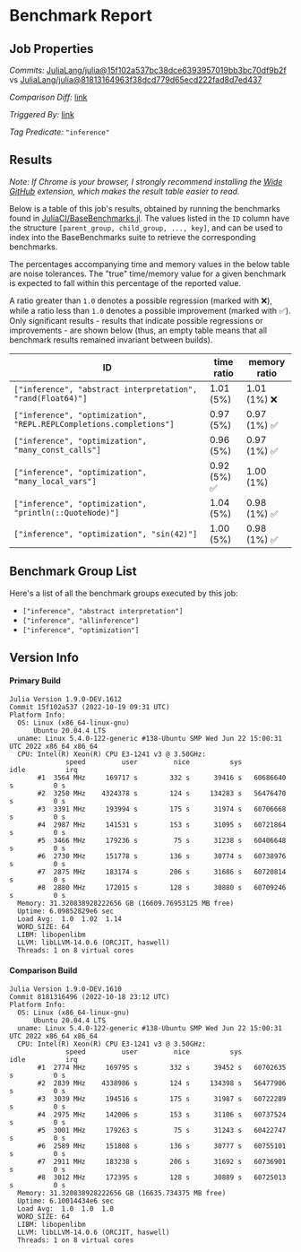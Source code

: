 # Benchmark Report

## Job Properties

*Commits:* [JuliaLang/julia@15f102a537bc38dce6393957019bb3bc70df9b2f](https://github.com/JuliaLang/julia/commit/15f102a537bc38dce6393957019bb3bc70df9b2f) vs [JuliaLang/julia@81813164963f38dcd779d65ecd222fad8d7ed437](https://github.com/JuliaLang/julia/commit/81813164963f38dcd779d65ecd222fad8d7ed437)

*Comparison Diff:* [link](https://github.com/JuliaLang/julia/compare/81813164963f38dcd779d65ecd222fad8d7ed437..15f102a537bc38dce6393957019bb3bc70df9b2f)

*Triggered By:* [link](https://github.com/JuliaLang/julia/pull/47224)

*Tag Predicate:* `"inference"`

## Results

*Note: If Chrome is your browser, I strongly recommend installing the [Wide GitHub](https://chrome.google.com/webstore/detail/wide-github/kaalofacklcidaampbokdplbklpeldpj?hl=en)
extension, which makes the result table easier to read.*

Below is a table of this job's results, obtained by running the benchmarks found in
[JuliaCI/BaseBenchmarks.jl](https://github.com/JuliaCI/BaseBenchmarks.jl). The values
listed in the `ID` column have the structure `[parent_group, child_group, ..., key]`,
and can be used to index into the BaseBenchmarks suite to retrieve the corresponding
benchmarks.

The percentages accompanying time and memory values in the below table are noise tolerances. The "true"
time/memory value for a given benchmark is expected to fall within this percentage of the reported value.

A ratio greater than `1.0` denotes a possible regression (marked with :x:), while a ratio less
than `1.0` denotes a possible improvement (marked with :white_check_mark:). Only significant results - results
that indicate possible regressions or improvements - are shown below (thus, an empty table means that all
benchmark results remained invariant between builds).

| ID | time ratio | memory ratio |
|----|------------|--------------|
| `["inference", "abstract interpretation", "rand(Float64)"]` | 1.01 (5%)  | 1.01 (1%) :x: |
| `["inference", "optimization", "REPL.REPLCompletions.completions"]` | 0.97 (5%)  | 0.97 (1%) :white_check_mark: |
| `["inference", "optimization", "many_const_calls"]` | 0.96 (5%)  | 0.97 (1%) :white_check_mark: |
| `["inference", "optimization", "many_local_vars"]` | 0.92 (5%) :white_check_mark: | 1.00 (1%)  |
| `["inference", "optimization", "println(::QuoteNode)"]` | 1.04 (5%)  | 0.98 (1%) :white_check_mark: |
| `["inference", "optimization", "sin(42)"]` | 1.00 (5%)  | 0.98 (1%) :white_check_mark: |

## Benchmark Group List

Here's a list of all the benchmark groups executed by this job:

- `["inference", "abstract interpretation"]`
- `["inference", "allinference"]`
- `["inference", "optimization"]`

## Version Info

#### Primary Build

```
Julia Version 1.9.0-DEV.1612
Commit 15f102a537 (2022-10-19 09:31 UTC)
Platform Info:
  OS: Linux (x86_64-linux-gnu)
      Ubuntu 20.04.4 LTS
  uname: Linux 5.4.0-122-generic #138-Ubuntu SMP Wed Jun 22 15:00:31 UTC 2022 x86_64 x86_64
  CPU: Intel(R) Xeon(R) CPU E3-1241 v3 @ 3.50GHz: 
              speed         user         nice          sys         idle          irq
       #1  3564 MHz     169717 s        332 s      39416 s   60686640 s          0 s
       #2  3250 MHz    4324378 s        124 s     134283 s   56476470 s          0 s
       #3  3391 MHz     193994 s        175 s      31974 s   60706668 s          0 s
       #4  2987 MHz     141531 s        153 s      31095 s   60721864 s          0 s
       #5  3466 MHz     179236 s         75 s      31238 s   60406648 s          0 s
       #6  2730 MHz     151778 s        136 s      30774 s   60738976 s          0 s
       #7  2875 MHz     183174 s        206 s      31686 s   60720814 s          0 s
       #8  2880 MHz     172015 s        128 s      30880 s   60709246 s          0 s
  Memory: 31.320838928222656 GB (16609.76953125 MB free)
  Uptime: 6.09852829e6 sec
  Load Avg:  1.0  1.02  1.14
  WORD_SIZE: 64
  LIBM: libopenlibm
  LLVM: libLLVM-14.0.6 (ORCJIT, haswell)
  Threads: 1 on 8 virtual cores

```

#### Comparison Build

```
Julia Version 1.9.0-DEV.1610
Commit 8181316496 (2022-10-18 23:12 UTC)
Platform Info:
  OS: Linux (x86_64-linux-gnu)
      Ubuntu 20.04.4 LTS
  uname: Linux 5.4.0-122-generic #138-Ubuntu SMP Wed Jun 22 15:00:31 UTC 2022 x86_64 x86_64
  CPU: Intel(R) Xeon(R) CPU E3-1241 v3 @ 3.50GHz: 
              speed         user         nice          sys         idle          irq
       #1  2774 MHz     169795 s        332 s      39452 s   60702635 s          0 s
       #2  2839 MHz    4338986 s        124 s     134398 s   56477906 s          0 s
       #3  3039 MHz     194516 s        175 s      31987 s   60722289 s          0 s
       #4  2975 MHz     142006 s        153 s      31106 s   60737524 s          0 s
       #5  3001 MHz     179263 s         75 s      31243 s   60422747 s          0 s
       #6  2589 MHz     151808 s        136 s      30777 s   60755101 s          0 s
       #7  2911 MHz     183238 s        206 s      31692 s   60736901 s          0 s
       #8  3012 MHz     172395 s        128 s      30889 s   60725013 s          0 s
  Memory: 31.320838928222656 GB (16635.734375 MB free)
  Uptime: 6.10014434e6 sec
  Load Avg:  1.0  1.0  1.0
  WORD_SIZE: 64
  LIBM: libopenlibm
  LLVM: libLLVM-14.0.6 (ORCJIT, haswell)
  Threads: 1 on 8 virtual cores

```
